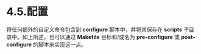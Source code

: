 # 4.5.配置

将任何额外的自定义命令包含到 **configure** 脚本中，并将其保存在 **scripts** 子目录中。如上所述，也可以通过 **Makefile** 目标和/或名为 **pre-configure** 或 **post-configure** 的脚本来实现这一点。
